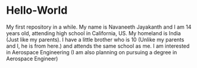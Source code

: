 # Hello-World
My first repository in a while. 
My name is Navaneeth Jayakanth and I am 14 years old, attending high school in California, US. 
My homeland is India (Just like my parents). I have a little brother who is 10 (Unlike my parents and I, he is from here.) 
and attends the same school as me. I am interested in Aerospace Engineering (I am also planning on pursuing a degree in Aerospace Engineer)
